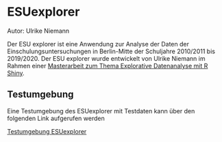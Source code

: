 # ESUexplorer
Autor: Ulrike Niemann

Der ESU explorer ist eine Anwendung zur Analyse der Daten der Einschulungsuntersuchungen in Berlin-Mitte der Schuljahre 2010/2011 bis 2019/2020.
Der ESU explorer wurde entwickelt von Ulrike Niemann im Rahmen einer [Masterarbeit zum Thema Explorative Datenanalyse mit R Shiny](https://github.com/ulrikeniemann/ESUexplorer/blob/main/docs/UlrikeNiemann_ExplorativeDatenanalyseMitRShiny.pdf).

## Testumgebung

Eine Testumgebung des ESUexplorer mit Testdaten kann über den folgenden Link aufgerufen werden

[Testumgebung ESUexplorer](https://ulrikeniemann.shinyapps.io/esuexplorer/)